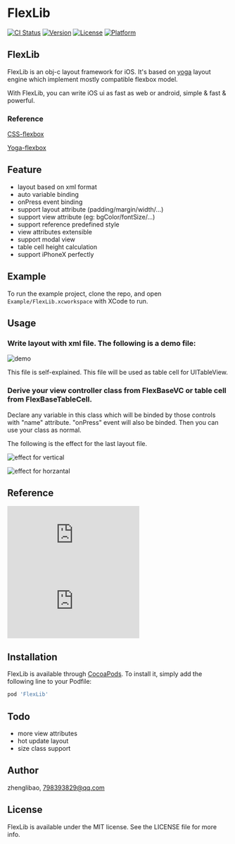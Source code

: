 # FlexLib

[![CI Status](http://img.shields.io/travis/zhenglibao/FlexLib.svg?style=flat)](https://travis-ci.org/zhenglibao/FlexLib)
[![Version](https://img.shields.io/cocoapods/v/FlexLib.svg?style=flat)](http://cocoapods.org/pods/FlexLib)
[![License](https://img.shields.io/cocoapods/l/FlexLib.svg?style=flat)](http://cocoapods.org/pods/FlexLib)
[![Platform](https://img.shields.io/cocoapods/p/FlexLib.svg?style=flat)](http://cocoapods.org/pods/FlexLib)

## FlexLib

FlexLib is an obj-c layout framework for iOS. It's based on [yoga](https://facebook.github.io/yoga/) layout engine which implement  mostly compatible flexbox model.

With FlexLib, you can write iOS ui as fast as web or android, simple & fast & powerful.

### Reference
[CSS-flexbox](https://css-tricks.com/snippets/css/a-guide-to-flexbox/)

[Yoga-flexbox](https://facebook.github.io/yoga/docs/flex-direction/)

## Feature
* layout based on xml format
* auto variable binding
* onPress event binding
* support layout attribute (padding/margin/width/...)
* support view attribute (eg: bgColor/fontSize/...)
* support reference predefined style
* view attributes extensible
* support modal view
* table cell height calculation
* support iPhoneX perfectly

## Example

To run the example project, clone the repo, and open `Example/FlexLib.xcworkspace` with XCode to run.

## Usage

### Write layout with xml file. The following is a demo file:

![demo](https://raw.githubusercontent.com/zhenglibao/FlexLib/master/Doc/res/xmldemo.png)

This file is self-explained. This file will be used as table cell for UITableView.

### Derive your view controller class from FlexBaseVC or table cell from FlexBaseTableCell.
Declare any variable in this class which will be binded by those controls with "name" attribute. "onPress" event will also be binded.
Then you can use your class as normal.

The following is the effect for the last layout file.

![effect for vertical](https://raw.githubusercontent.com/zhenglibao/FlexLib/master/Doc/res/effect-vert.png)

![effect for horzantal](https://raw.githubusercontent.com/zhenglibao/FlexLib/master/Doc/res/effect-horz.png)

## Reference
 ![layout attributes](https://raw.githubusercontent.com/zhenglibao/FlexLib/master/Doc/layout.htm)
 ![view attributes](https://raw.githubusercontent.com/zhenglibao/FlexLib/master/Doc/view.htm)

## Installation

FlexLib is available through [CocoaPods](http://cocoapods.org). To install
it, simply add the following line to your Podfile:

```ruby
pod 'FlexLib'
```

## Todo
* more view attributes
* hot update layout
* size class support

## Author

zhenglibao, 798393829@qq.com

## License

FlexLib is available under the MIT license. See the LICENSE file for more info.
